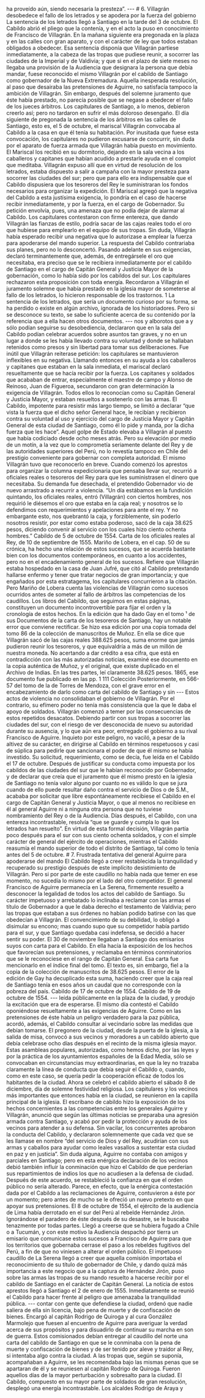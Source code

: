 ha proveído aún, siendo necesaria la presteza”. --- # 6. Villagrán desobedece el fallo de los letrados y se apodera por la fuerza del gobierno La sentencia de los letrados llegó a Santiago en la tarde del 3 de octubre. El Cabildo abrió el pliego que la contenía, y en el acto la puso en conocimiento de Francisco de Villagrán. En la mañana siguiente era pregonada en la plaza y en las calles con gran aparato, y con el carácter de ley que todos estaban obligados a obedecer. Esa sentencia disponía que Villagrán partiese inmediatamente, a la cabeza de las tropas que pudiese reunir, a socorrer las ciudades de la Imperial y de Valdivia; y que si en el plazo de siete meses no llegaba una provisión de la Audiencia que designara la persona que debía mandar, fuese reconocido el mismo Villagrán por el cabildo de Santiago como gobernador de la Nueva Extremadura. Aquella inesperada resolución, al paso que desairaba las pretensiones de Aguirre, no satisfacía tampoco la ambición de Villagrán. Sin embargo, después del solemne juramento que éste había prestado, no parecía posible que se negase a obedecer el fallo de los jueces árbitros. Los capitulares de Santiago, a lo menos, debieron creerlo así; pero no tardaron en sufrir el más doloroso desengaño. El día siguiente de pregonada la sentencia de los árbitros en las calles de Santiago, esto es, el 5 de octubre, el mariscal Villagrán convocaba al Cabildo a la casa en que él tenía su habitación. Por inusitada que fuese esta convocación, los capitulares no pudieron excusarse de concurrir, sin duda por el aparato de fuerza armada que Villagrán había puesto en movimiento. El Mariscal los recibió en su dormitorio, dejando en la sala vecina a los caballeros y capitanes que habían acudido a prestarle ayuda en el complot que meditaba. Villagrán expuso allí que en virtud de resolución de los letrados, estaba dispuesto a salir a campaña con la mayor presteza para socorrer las ciudades del sur; pero que para ello era indispensable que el Cabildo dispusiera que los tesoreros del Rey le suministraran los fondos necesarios para organizar la expedición. El Mariscal agregó que la negativa del Cabildo a esta justísima exigencia, lo pondría en el caso de hacerse recibir inmediatamente, y por la fuerza, en el cargo de Gobernador. Su petición envolvía, pues, una amenaza que no podía dejar de alarmar al Cabildo. Los capitulares contestaron con firme entereza, que dando Villagrán las fianzas de estilo, podría sacar de las cajas reales todo el oro que hubiese para emplearlo en el equipo de sus tropas. Sin duda, Villagrán había esperado recibir una negativa que lo autorizase a emplear la fuerza para apoderarse del mando superior. La respuesta del Cabildo contrariaba sus planes, pero no lo desconcertó. Pasando adelante en sus exigencias, declaró terminantemente que, además, de entregársele el oro que necesitaba, era preciso que se le recibiera inmediatamente por el cabildo de Santiago en el cargo de Capitán General y Justicia Mayor de la gobernación, como lo había sido por los cabildos del sur. Los capitulares rechazaron esta proposición con toda energía. Recordaron a Villagrán el juramento solemne que había prestado en la iglesia mayor de someterse al fallo de los letrados, lo hicieron responsable de los trastornos. 1 La sentencia de los letrados, que sería un documento curioso por su forma, se ha perdido o existe en algún archivo, ignorada de los historiadores. Pero si se desconoce su texto, se sabe lo suficiente acerca de su contenido por la referencia que a ella hacen otros documentos. --- nos y alborotos que a y sólo podían seguirse su desobediencia, declararon que en la sala del Cabildo podían celebrar acuerdos sobre asuntos tan graves, y no en un lugar a donde se les había llevado contra su voluntad y donde se hallaban retenidos como presos y sin libertad para tomar sus deliberaciones. Fue inútil que Villagrán reiterase petición: los capitulares se mantuvieron inflexibles en su negativa. Llamando entonces en su ayuda a los caballeros y capitanes que estaban en la sala inmediata, el mariscal declaró resueltamente que se hacía recibir por la fuerza. Los capitanes y soldados que acababan de entrar, especialmente el maestre de campo y Alonso de Reinoso, Juan de Figueroa, secundaron con gran determinación la exigencia de Villagrán. Todos ellos lo reconocían como su Capitán General y Justicia Mayor, y estaban resueltos a sostenerlo con las armas. El Cabildo, impotente para resistir más largo tiempo, se limitó a declarar “que vista la fuerza que el dicho señor General hace, le recibían y recibieron contra su voluntad al uso y ejercicio del cargo de Justicia Mayor y Capitán General de esta ciudad de Santiago, como él lo pide y manda, por la dicha fuerza que les hace”. Aquel golpe de Estado elevaba a Villagrán al puesto que había codiciado desde ocho meses atrás. Pero su elevación por medio de un motín, a la vez que lo comprometía seriamente delante del Rey y de las autoridades superiores del Perú, no lo revestía tampoco en Chile del prestigio conveniente para gobernar con completa autoridad. El mismo Villagrán tuvo que reconocerlo en breve. Cuando comenzó los aprestos para organizar la columna expedicionaria que pensaba llevar sur, recurrió a oficiales reales o tesoreros del Rey para que les suministrasen el dinero que necesitaba. Su demanda fue desechada, el pretendido Gobernador vio de nuevo arrastrado a recurrir a violencia. “Un día estábamos en la fundición quintando, los oficiales reales, entró (Villagrán) con ciertos hombres, nos requirió le diésemos el oro que estaba en la caja real; y nosotros se lo defendimos con requerimientos y apelaciones para ante el rey. Y no embargante esto, nos quebrantó la caja, y forziblemente, sin poderlo nosotros resistir, por estar como estaba poderoso, sacó de la caja 38.625 pesos, diciendo convenir al servicio con los cuales hizo ciento ochenta hombres.” Cabildo de 5 de octubre de 1554. Carta de los oficiales reales al Rey, de 10 de septiembre de 1555. Mariño de Lobera, en el cap. 50 de su crónica, ha hecho una relación de estos sucesos, que se acuerda bastante bien con los documentos contemporáneos, en cuanto a los accidentes, pero no en el encadenamiento general de los sucesos. Refiere que Villagrán estaba hospedado en la casa de Juan Jufré, que citó al Cabildo pretextando hallarse enfermo y tener que tratar negocios de gran importancia; y que engañados por esta estratagema, los capitulares concurrieron a la citación. Pero Mariño de Lobera cuenta las violencias de Villagrán como sucesos ocurridos antes de someter al fallo de árbitros las competencias de los caudillos. Los libros del Cabildo, que seguimos en estas páginas, constituyen un documento incontrovertible para fijar el orden y la cronología de estos hechos. En la edición que ha dado Gay en el tomo ¹ de sus Documentos de la carta de los tesoreros de Santiago, hay un notable error que conviene rectificar. Se hizo esa edición por una copia tomada del tomo 86 de la colección de manuscritos de Muñoz. En ella se dice que Villagrán sacó de las cajas reales 388.625 pesos, suma enorme que jamás pudieron reunir los tesoreros, y que equivaldría a más de un millón de nuestra moneda. No acertando a dar crédito a esa cifra, que está en contradicción con las más autorizadas noticias, examiné ese documento en la copia auténtica de Muñoz, y el original, que existe duplicado en el Archivo de Indias. En las tres partes, leí claramente 38.625 pesos. 1865, ese documento fue publicado en las pp. 1 111 Colección Posteriormente, en 566-57 del tomo de la de Torres de Mendoza, con el grave error en el encabezamiento de darlo como carta del cabildo de Santiago y sin --- Estos actos de violencia no consolidaban el gobierno de Villagrán. Por el contrario, su efímero poder no tenía más consistencia que la que le daba el apoyo de soldados. Villagrán comenzó a temer por las consecuencias de estos repetidos desacatos. Debiendo partir con sus tropas a socorrer las ciudades del sur, con el riesgo de ver desconocida de nuevo su autoridad durante su ausencia, y lo que aún era peor, entregado el gobierno a su rival Francisco de Aguirre. Inquieto por este peligro, no vaciló, a pesar de la altivez de su carácter, en dirigirse al Cabildo en términos respetuosos y casi de súplica para pedirle que sancionara el poder de que él mismo se había investido. Su solicitud, requerimiento, como se decía, fue leída en el Cabildo el 17 de octubre. Después de justificar su conducta como impuesta por los cabildos de las ciudades del sur que le habían reconocido por Gobernador, y de declarar que creía que el juramento que él mismo prestó en la iglesia de Santiago no tenía valor alguno por cuanto no es válido lo que se jura cuando de ello puede resultar daño contra el servicio de Dios o de S.M., acababa por solicitar que libre espontáneamente recibiese el Cabildo en el cargo de Capitán General y Justicia Mayor, o que al menos no recibiese en él al general Aguirre ni a ninguna otra persona que no tuviese nombramiento del Rey o de la Audiencia. Días después, el Cabildo, con una entereza incontrastable, resolvía “que se guarde y cumpla lo que los letrados han resuelto”. En virtud de esta formal decisión, Villagrán partía poco después para el sur con sus ciento ochenta soldados, y con el simple carácter de general del ejército de operaciones, mientras el Cabildo reasumía el mando superior de todo el distrito de Santiago, tal como lo tenía antes del 5 de octubre. # 7. Frustrada tentativa del general Aguirre para apoderarse del mando El Cabildo llegó a creer restablecida la tranquilidad y recuperado su prestigio después de este implícito desistimiento de Villagrán. Pero si por parte de este caudillo no había nada que temer en ese momento, no sucedía lo mismo por el lado del otro competidor. El general Francisco de Aguirre permanecía en La Serena, firmemente resuelto a desconocer la legalidad de todos los actos del cabildo de Santiago. Su carácter impetuoso y arrebatado lo inclinaba a reclamar con las armas el título de Gobernador a que le daba derecho el testamento de Valdivia; pero las tropas que estaban a sus órdenes no habían podido batirse con las que obedecían a Villagrán. El convencimiento de su debilidad, lo obligó a disimular su encono; mas cuando supo que su competidor había partido para el sur, y que Santiago quedaba casi indefensa, se decidió a hacer sentir su poder. El 30 de noviembre llegaban a Santiago dos emisarios suyos con carta para el Cabildo. En ella hacía la exposición de los hechos que favorecían sus pretensiones, y reclamaba en términos conminatorios que se le reconociese en el rango de Capitán General. Esa carta fue mencionarlo en el índice final del tomo. El texto es, sin embargo, fiel a la copia de la colección de manuscritos de 38.625 pesos. El error de la edición de Gay ha decuplicado esta suma, haciendo creer que la caja real de Santiago tenía en esos años un caudal que no corresponde con la pobreza del país. Cabildo de 17 de octubre de 1554. Cabildo de 19 de octubre de 1554. --- leída públicamente en la plaza de la ciudad, y produjo la excitación que era de esperarse. El mismo día contestó el Cabildo oponiéndose resueltamente a las exigencias de Aguirre. Como en las pretensiones de éste había un peligro verdadero para la paz pública, acordó, además, el Cabildo consultar ai vecindario sobre las medidas que debían tomarse. El pregonero de la ciudad, desde la puerta de la iglesia, a la salida de misa, convocó a sus vecinos y moradores a un cabildo abierto que debía celebrase ocho días después en el recinto de la misma iglesia mayor. Estas asambleas populares, autorizadas, como hemos dicho, por las leyes y por la práctica de los ayuntamientos españoles de la Edad Media, sólo se convocaban en circunstancias muy extraordinarias, en que la ley no trazaba claramente la línea de conducta que debía seguir el Cabildo o, cuando, como en este caso, se quería pedir la cooperación eficaz de todos los habitantes de la ciudad. Ahora se celebró el cabildo abierto el sábado 8 de diciembre, día de solemne festividad religiosa. Los capitulares y los vecinos más importantes que entonces había en la ciudad, se reunieron en la capilla principal de la iglesia. El escribano de cabildo hizo la exposición de los hechos concernientes a las competencias entre los generales Aguirre y Villagrán, anunció que según las últimas noticias se preparaba una agresión armada contra Santiago, y acabó por pedir la protección y ayuda de los vecinos para atender a su defensa. Sin vacilar, los concurrentes aprobaron la conducta del Cabildo, y declararon solemnemente que cada vez que se les llamase en nombre “del servicio de Dios y del Rey, acudirían con sus armas y caballos para ayudar como leales vasallos a sustentar esta ciudad en paz y en justicia”. Sin duda alguna, Aguirre no contaba con amigos y parciales en Santiago; pero en esta enérgica declaración de los vecinos debió también influir la conminación que hizo el Cabildo de que perderían sus repartimientos de indios los que no acudiesen a la defensa de ciudad. Después de este acuerdo, se restableció la confianza en que el orden público no sería alterado. Parece, en efecto, que la enérgica contestación dada por el Cabildo a las reclamaciones de Aguirre, contuvieron a éste por un momento; pero antes de mucho se le ofreció un nuevo pretexto en que apoyar sus pretensiones. El 8 de octubre de 1554, el ejército de la audiencia de Lima había derrotado en el sur del Perú al rebelde Hernández Jirón. Ignorándose el paradero de éste después de su desastre, se le buscaba tenazmente por todas partes. Llegó a creerse que se hubiera fugado a Chile o a Tucumán, y con este motivo la Audiencia despachó por tierra un emisario que comunicase estos sucesos a Francisco de Aguirre para que los territorios que gobernaba cerrase el paso a los rebeldes fugitivos del Perú, a fin de que no viniesen a alterar el orden público. El impetuoso caudillo de La Serena llegó a creer que aquella comisión importaba el reconocimiento de su título de gobernador de Chile, y dando quizá más importancia a este negocio que a la captura de Hernández Jirón, puso sobre las armas las tropas de su mando resuelto a hacerse recibir por el cabildo de Santiago en el carácter de Capitán General. La noticia de estos aprestos llegó a Santiago el 2 de enero de 1555. Inmediatamente se reunió el Cabildo para hacer frente al peligro que amenazaba la tranquilidad pública. --- contar con gente que defendiese la ciudad, ordenó que nadie saliera de ella sin licencia, bajo pena de muerte y de confiscación de bienes. Encargó al capitán Rodrigo de Quiroga y al cura González Marmolejo que fuesen al encuentro de Aguirre para averiguar la verdad acerca de sus propósitos y para disuadirlo de continuar su marcha en son de guerra. Estos comisionados debían entregar al caudillo del norte una carta del cabildo de Santiago en que se le conminaba con la pena de muerte y confiscación de bienes y de ser tenido por aleve y traidor al Rey, si intentaba algo contra la ciudad. A las tropas que, según se suponía, acompañaban a Aguirre, se les recomendaba bajo las mismas penas que se apartaran de él y se reuniesen al capitán Rodrigo de Quiroga. Fueron aquellos días de la mayor perturbación y sobresalto para la ciudad. El Cabildo, compuesto en su mayor parte de soldados de gran resolución, desplegó una energía incontrastable. Los alcaldes Rodrigo de Araya y